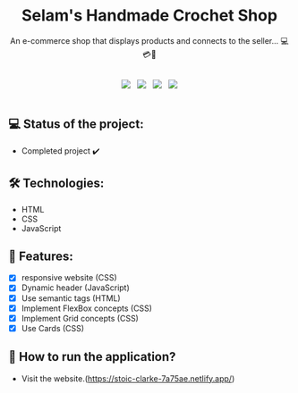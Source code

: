 <h1 align="center">Selam's Handmade Crochet Shop</h1>
<p align="center">An e-commerce shop that displays products and connects to the seller... 💻💳🧶</p>

<br>
<div align="center"> 
  <img src="https://img.shields.io/badge/GitHub-000?style=social&logo=github&logoColor=469BD2">
  &nbsp;
  <img src="https://img.shields.io/badge/HTML-000?style=social&logo=html5&logoColor=469BD2">
  &nbsp;
  <img src="https://img.shields.io/badge/CSS-000?style=social&logo=css3&logoColor=469BD2">
  &nbsp;
  <img src="https://img.shields.io/badge/JavaScript-000?style=social&logo=javascript&logoColor=469BD2">
</div>
<br>

## 💻 Status of the project:

- Completed project ✔️

## 🛠 Technologies:

- HTML
- CSS
- JavaScript

## 📝 Features:

- [x] responsive website (CSS)
- [x] Dynamic header (JavaScript)
- [x] Use semantic tags (HTML)
- [x] Implement FlexBox concepts (CSS)
- [x] Implement Grid concepts (CSS)
- [x] Use Cards (CSS)

## 🚀 How to run the application?

- Visit the website.(https://stoic-clarke-7a75ae.netlify.app/)



